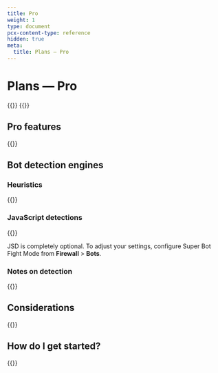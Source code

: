 ```yaml
---
title: Pro
weight: 1
type: document
pcx-content-type: reference
hidden: true
meta:
  title: Plans — Pro
---
```


# Plans — Pro

{{<render file="_plan-intro.md">}}
{{<render file="_buttons-plan-pages.md">}}

## Pro features

{{<render file="_about-plan-pro.md">}}

## Bot detection engines

### Heuristics

{{<render file="_bots-heuristics.md">}}

### JavaScript detections

{{<render file="_bots-jsd.md">}}

JSD is completely optional. To adjust your settings, configure Super Bot Fight Mode from **Firewall** > **Bots**.

### Notes on detection

{{<render file="_bots-cookie.md">}}

## Considerations

{{<render file="_about-plan-considerations.md">}}

## How do I get started?

{{<render file="_plan-get-started.md">}}
